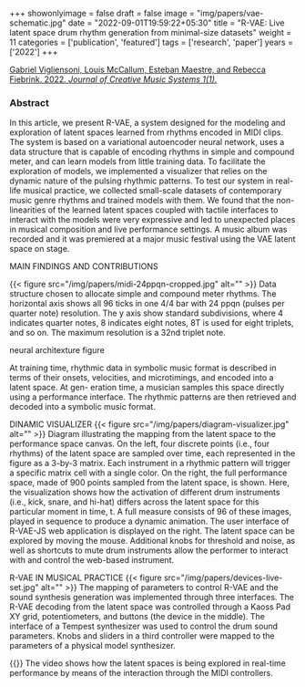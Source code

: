 +++
showonlyimage = false
draft = false
image = "img/papers/vae-schematic.jpg"
date = "2022-09-01T19:59:22+05:30"
title = "R-VAE: Live latent space drum rhythm generation from minimal-size datasets"
weight = 11
categories = ['publication', 'featured']
tags = ['research', 'paper']
years = ['2022']
+++


<!--more-->

[Gabriel Vigliensoni, Louis McCallum, Esteban Maestre, and Rebecca Fiebrink. 2022.  _Journal of Creative Music Systems 1(1)._](https://doi.org/10.5920/jcms.902)

### Abstract

In this article, we present R-VAE, a system designed for the modeling and exploration of latent spaces learned from rhythms encoded in MIDI clips. The system is based on a variational autoencoder neural network, uses a data structure that is capable of encoding rhythms in simple and compound meter, and can learn models from little training data. To facilitate the exploration of models, we implemented a visualizer that relies on the dynamic nature of the pulsing rhythmic patterns. To test our system in real-life musical practice, we collected small-scale datasets of contemporary music genre rhythms and trained models with them. We found that the non-linearities of the learned latent spaces coupled with tactile interfaces to interact with the models were very expressive and led to unexpected places in musical composition and live performance settings. A music album was recorded and it was premiered at a major music festival using the VAE latent space on stage.

MAIN FINDINGS AND CONTRIBUTIONS




{{< figure src="/img/papers/midi-24ppqn-cropped.jpg" alt="" >}}
Data structure chosen to allocate simple and compound meter rhythms. The
horizontal axis shows all 96 ticks in one 4/4 bar with 24 ppqn (pulses per quarter note)
resolution. The y axis show standard subdivisions, where 4 indicates quarter notes, 8 indicates eight notes, 8T is used for eight triplets, and so on. The maximum resolution is a 32nd triplet note.

neural architexture figure

At training time, rhythmic data in symbolic music format is described in terms of their onsets, velocities, and microtimings, and encoded into a latent space. At gen- eration time, a musician samples this space directly using a performance interface. The rhythmic patterns are then retrieved and decoded into a symbolic music format.




DINAMIC VISUALIZER
{{< figure src="/img/papers/diagram-visualizer.jpg" alt="" >}}
Diagram illustrating the mapping from the latent space to the performance space canvas. On the left, four discrete points (i.e., four rhythms) of the latent space are sampled over time, each represented in the figure as a 3-by-3 matrix. Each instrument in a rhythmic pattern will trigger a specific matrix cell with a single color. On the right, the full performance space, made of 900 points sampled from the latent space, is shown. Here, the visualization shows how the activation of different drum instruments (i.e., kick, snare, and hi-hat) differs across the latent space for this particular moment in time, t. A full measure consists of 96 of these images, played in sequence to produce a dynamic animation.
The user interface of R-VAE-JS web application is displayed on the right. The latent space can be explored by moving the mouse. Additional knobs for threshold and noise, as well as shortcuts to mute drum instruments allow the performer to interact with and control the web-based instrument. 

R-VAE IN MUSICAL PRACTICE
{{< figure src="/img/papers/devices-live-set.jpg" alt="" >}}
The mapping of parameters to control R-VAE and the sound synthesis generation was implemented through three interfaces. The R-VAE decoding from the latent space was controlled through a Kaoss Pad XY grid, potentiometers, and buttons (the device in the middle). The interface of a Tempest synthesizer was used to control the drum sound parameters. Knobs and sliders in a third controller were mapped to the parameters of a physical model synthesizer.
<!-- {{< figure src="/img/papers/g1.gif" alt="" >}} -->

{{<youtube-custom id="Kib8Bk2nPEA" yt_start="200" autoplay="false" width="200px" height="200px" color="white" modestbranding="1">}}
The video shows how the latent spaces is being explored in real-time performance by means of the interaction through the MIDI controllers.
